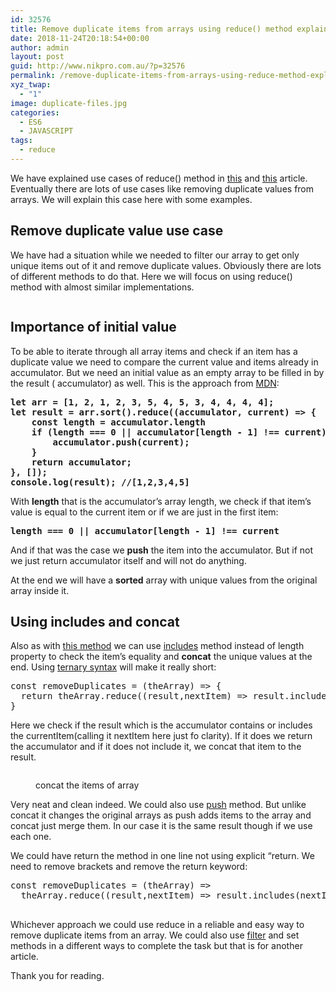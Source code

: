 ```yaml
---
id: 32576
title: Remove duplicate items from arrays using reduce() method explained with examples
date: 2018-11-24T20:18:54+00:00
author: admin
layout: post
guid: http://www.nikpro.com.au/?p=32576
permalink: /remove-duplicate-items-from-arrays-using-reduce-method-explained-with-examples/
xyz_twap:
  - "1"
image: duplicate-files.jpg
categories:
  - ES6
  - JAVASCRIPT
tags:
  - reduce
---
```

We have explained use cases of reduce() method in [this](http://www.nikpro.com.au/javascript-es6-reduce-method/) and [this](http://www.nikpro.com.au/how-to-group-an-array-of-objects-based-on-an-a-property-value-using-reduce/) article. Eventually there are lots of use cases like removing duplicate values from arrays. We will explain this case here with some examples.

## Remove duplicate value use case

We have had a situation while we needed to filter our array to get only unique items out of it and remove duplicate values. Obviously there are lots of different methods to do that. Here we will focus on using reduce() method with almost similar implementations.<figure class="wp-block-image">

<img src="http://www.nikpro.com.auarraysreducing.jpeg" alt="" class="wp-image-32577" srcset="http://testgatsby.localarraysreducing.jpeg 1000w, http://testgatsby.localarraysreducing-300x75.jpeg 300w, http://testgatsby.localarraysreducing-768x193.jpeg 768w" sizes="(max-width: 1000px) 100vw, 1000px" /> </figure> 

## Importance of initial value

To be able to iterate through all array items and check if an item has a duplicate value we need to compare the current value and items already in accumulator. But we need an initial value as an empty array to be filled in by the result ( accumulator) as well. This is the approach from <a href="https://developer.mozilla.org/en-US/docs/Web/JavaScript/Reference/Global_Objects/Array/reduce" target="_blank" rel="noreferrer noopener" aria-label="To be able to iterate through all array items and check if an item has a duplicate value we need to compare the current value and items already in accumulator. But we need an initial value as an empty array to be filled in by the result ( accumulator) as well. This is the approach from MDN: (opens in a new tab)">MDN</a>:

<pre class="wp-block-preformatted"><strong>let arr = [1, 2, 1, 2, 3, 5, 4, 5, 3, 4, 4, 4, 4];<br />let result = arr.sort().reduce((accumulator, current) =&gt; {<br />    const length = accumulator.length<br />    if (length === 0 || accumulator[length - 1] !== current) {<br />        accumulator.push(current);<br />    }<br />    return accumulator;<br />}, []);<br />console.log(result); //[1,2,3,4,5]</strong></pre>

With **length**&nbsp;that is the accumulator&#8217;s array length, we check if that item&#8217;s value is equal to the current item or if we are just in the first item:

<pre class="wp-block-preformatted"><strong>length === 0 || accumulator[length - 1] !== current</strong></pre>

And if that was the case we **push** the item into the accumulator. But if not we just return accumulator itself and will not do anything.

At the end we will have a **sorted** array with unique values from the original array inside it.&nbsp;

## Using includes and concat

Also as with <a href="https://denizkumsal.com/programming/using-reduce-to-remove-duplicates/" target="_blank" rel="noreferrer noopener" aria-label="Also as with this method we can use includes method instead of length property to check the item's equality and concat the unique values at the end. Using ternary syntax will make it really short: (opens in a new tab)">this method</a> we can use [includes](http://www.nikpro.com.au/some-method-in-javascript-explained-with-examples/) method instead of length property to check the item&#8217;s equality and **concat** the unique values at the end. Using [ternary syntax](http://www.nikpro.com.au/the-ternary-operator-in-javascript-with-some-examples-explained/) will make it really short:

<pre class="wp-block-preformatted">const removeDuplicates = (theArray) =&gt; {<br />  return theArray.reduce((result,nextItem) =&gt; result.includes(nextItem) ? result : result.concat(nextItem),[]);<br />}</pre>

Here we check if the result which is the accumulator contains or includes the currentItem(calling it nextItem here just fo clarity). If it does we return the accumulator and if it does not include it, we concat that item to the result. <figure class="wp-block-image">

<img src="http://www.nikpro.com.auconcat-1024x608.png" alt="" class="wp-image-32578" srcset="http://testgatsby.localconcat-1024x608.png 1024w, http://testgatsby.localconcat-300x178.png 300w, http://testgatsby.localconcat-768x456.png 768w, http://testgatsby.localconcat.png 1280w" sizes="(max-width: 1024px) 100vw, 1024px" /> <figcaption>concat the items of array</figcaption></figure> 

Very neat and clean indeed. We could also use [push](http://www.nikpro.com.au/how-to-convert-an-array-of-objects-to-seperate-array-of-key-value-pairs-using-object-entries-method/) method. But unlike concat it changes the original arrays as push adds items to the array and concat just merge them. In our case it is the same result though if we use each one.

We could have return the method in one line not using explicit &#8220;return. We need to remove brackets and remove the return keyword:

<pre class="wp-block-preformatted">const removeDuplicates = (theArray) =&gt; <br />  theArray.reduce((result,nextItem) =&gt; result.includes(nextItem) ? result : result.concat(nextItem),[]);<br /><br /></pre>

Whichever approach we could use reduce in a reliable and easy way to remove duplicate items from an array. We could also use [filter](http://www.nikpro.com.au/practice-with-map-filter-and-sort-methods-in-javascript-the-es6-way/) and set methods in a different ways to complete the task but that is for another article.

Thank you for reading.